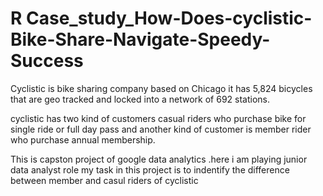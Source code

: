 # R Case_study_How-Does-cyclistic-Bike-Share-Navigate-Speedy-Success


Cyclistic is bike sharing company based on Chicago it has 5,824 bicycles that are geo tracked and locked into a network of 692 stations.

cyclistic has two kind of customers casual riders who purchase bike for single ride or full day pass and another kind of customer is member rider who purchase annual membership.

This is capston project of google data analytics .here i am playing junior data analyst role my task in this project is to indentify the difference between member and casul riders of cyclistic

